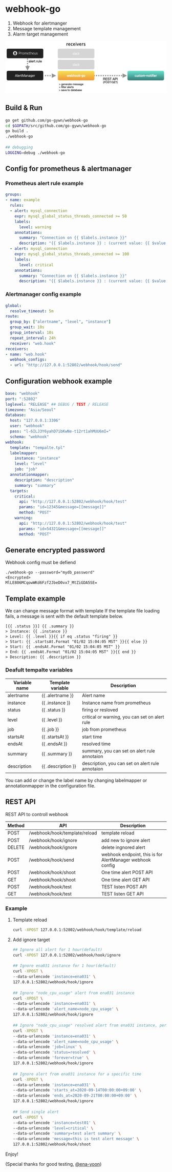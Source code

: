 # webhook-go

1. Webhook for alertmanger
2. Message template management
3. Alarm target management

<img src="images/webhook-go.png">

## Build & Run
```bash
go get github.com/go-gywn/webhook-go
cd $GOPATH/src/github.com/go-gywn/webhook-go
go build .
./webhook-go

## debugging
LOGGING=debug ./webhook-go 
```

## Config for prometheus & alertmanager

### Prometheus alert rule example
```yaml
groups:
- name: example
  rules:
  - alert: mysql_connection
    expr: mysql_global_status_threads_connected >= 50
    labels: 
      level: warning
    annotations:
      summary: "Connection on {{ $labels.instance }}"
      description: "{{ $labels.instance }} : (current value: {{ $value }})"
  - alert: mysql_connection
    expr: mysql_global_status_threads_connected >= 100
    labels: 
      level: critical
    annotations:
      summary: "Connection on {{ $labels.instance }}"
      description: "{{ $labels.instance }} : (current value: {{ $value }})"
```

### Alertmanager config example
```yaml
global:
  resolve_timeout: 5m 
route:
  group_by: ["alertname", "level", "instance"] 
  group_wait: 10s
  group_interval: 10s
  repeat_interval: 24h
  receiver: "web.hook" 
receivers:
- name: "web.hook"
  webhook_configs:
  - url: "http://127.0.0.1:52802/webhook/hook/send"
```

## Configuration webhook example
```yaml
base: "webhook"
port: ":52802"
loglevel: "RELEASE" ## DEBUG / TEST / RELEASE
timezone: "Asia/Seoul"
database:
  host: "127.0.0.1:3306"
  user: "webhook"
  pass: "l-6ILJ3Y6yahD7ibKwNe-t12rt1ahMUU6mI="
  schema: "webhook"
webhook:
  template: "tempalte.tpl"
  labelmapper:
    instance: "instance"
    level: "level"
    job: "job"
  annotationmapper:
    description: "description"
    summary: "summary"
  targets:
    critical:
      api: "http://127.0.0.1:52802/webhook/hook/test"
      params: "id=12345&message=[[message]]"
      method: "POST"
    warning:
      api: "http://127.0.0.1:52802/webhook/hook/test"
      params: "id=54321&message=[[message]]"
      method: "POST"
```

## Generate encrypted password
Webhook config must be defiend
```
./webhook-go --password="mydb_password"
<Encrypted>
MlLE806MCqowWKd6Fzf2JbeD0vx7_MtZiGDA5SE=
```

## Template example
We can change message format with template 
If the template file loading fails, a message is sent with the default template below.
```
[{{ .status }}] {{ .summary }}
> Instance: {{ .instance }}
> Level: {{ .level }}{{ if eq .status "firing" }}
> Start: {{ .startsAt.Format "01/02 15:04:05 MST" }}{{ else }}
> Start: {{ .endsAt.Format "01/02 15:04:05 MST" }}
> End: {{ .endsAt.Format "01/02 15:04:05 MST" }}{{ end }}
> Description: {{ .description }}
```

### Deafult tempalte variables

Variable name | Template variable     | Description
--------------|-----------------------|--------------
alertname     | {{ .alertname }}      | Alert name
instance      | {{ .instance }}       | Instance name from prometheus
status        | {{ .status }}         | firing or resloved
level         | {{ .level }}          | critical or warning, you can set on alert rule 
job           | {{ .job }}            | job from prometheus
startsAt      | {{ .startsAt }}       | start time
endsAt        | {{ .endsAt }}         | resolved time
summary       | {{ .summary }}        | summary, you can set on alert rule annotaion
description   | {{ .description }}    | description, you can set on alert rule annotaion

You can add or change the label name by changing labelmapper or annotationmapper in the configuration file.

## REST API
REST API to controll webhook

Method | API                            | Description
-------|--------------------------------|-------------
POST   | /webhook/hook/template/reload  | template reload
POST   | /webhook/hook/ignore           | add new to ignore alert
DELETE | /webhook/hook/ignore           | delete ingnored alert
POST   | /webhook/hook/send             | webhook endpoint, this is for AlertManager webhook config
POST   | /webhook/hook/shoot            | One time alert POST API
GET    | /webhook/hook/shoot            | One time alert GET API
POST   | /webhook/hook/test             | TEST listen POST API
GET    | /webhook/hook/test             | TEST listen GET API

### Example
1. Template reload
    ```bash
    curl -XPOST 127.0.0.1:52802/webhook/hook/template/reload
    ```
2. Add ignore target
    ```bash
    ## Ignore all alert for 1 hour(default)
    curl -XPOST 127.0.0.1:52802/webhook/hook/ignore

    ## Ignore ena031 instance for 1 hour(default)
    curl -XPOST \
    --data-urlencode 'instance=ena031' \
    127.0.0.1:52802/webhook/hook/ignore

    ## Ignore "node_cpu_usage" alert from ena031 instance
    curl -XPOST \
    --data-urlencode 'instance=ena031' \
    --data-urlencode 'alert_name=node_cpu_usage' \
    127.0.0.1:52802/webhook/hook/ignore

    ## Ignore "node_cpu_usage" resolved alert from ena031 instance, permanently
    curl -XPOST \
    --data-urlencode 'instance=ena031' \
    --data-urlencode 'alert_name=node_cpu_usage' \
    --data-urlencode 'job=linux' \
    --data-urlencode 'status=resolved' \
    --data-urlencode 'forever=true' \
    127.0.0.1:52802/webhook/hook/ignore

    ## Ignore alert from ena031 instance for a specific time
    curl -XPOST \
    --data-urlencode 'instance=ena031' \
    --data-urlencode 'starts_at=2020-09-14T00:00:00+09:00' \
    --data-urlencode 'ends_at=2020-09-21T00:00:00+09:00' \
    127.0.0.1:52802/webhook/hook/ignore

    ## Send single alert
    curl -XPOST \
    --data-urlencode 'instance=test01' \
    --data-urlencode 'level=critical' \
    --data-urlencode 'summary=test alert summary' \
    --data-urlencode 'message=this is test alert message' \
    127.0.0.1:52802/webhook/hook/shoot
    ```
Enjoy!

(Special thanks for good testing, [@ena-yoon]( https://github.com/ena-yoon ))
